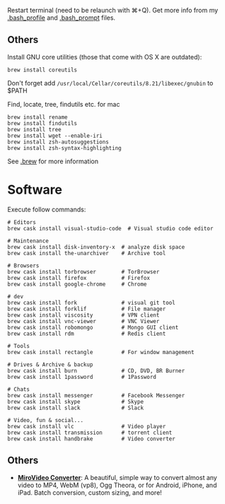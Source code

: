 


Restart terminal (need to be relaunch with ⌘+Q).
Get more info from my [.bash_profile](https://github.com/OzzyCzech/dotfiles/blob/master/.bash_profile) and [.bash_prompt](https://github.com/OzzyCzech/dotfiles/blob/master/.bash_prompt) files.

## Others

Install GNU core utilities (those that come with OS X are outdated):

```shell
brew install coreutils
```

Don't forget add `/usr/local/Cellar/coreutils/8.21/libexec/gnubin` to $PATH

Find, locate, tree, findutils etc. for mac

```shell
brew install rename
brew install findutils
brew install tree
brew install wget --enable-iri
brew install zsh-autosuggestions
brew install zsh-syntax-highlighting
```

See [.brew](https://github.com/OzzyCzech/dotfiles/tree/master/extras/brew) for more information

# Software

Execute follow commands:

```shell
# Editors
brew cask install visual-studio-code  # Visual studio code editor

# Maintenance
brew cask install disk-inventory-x  # analyze disk space
brew cask install the-unarchiver    # Archive tool

# Browsers
brew cask install torbrowser        # TorBrowser
brew cask install firefox           # Firefox
brew cask install google-chrome     # Chrome

# dev
brew cask install fork              # visual git tool
brew cask install forklif           # File manager 
brew cask install viscosity         # VPN client
brew cask install vnc-viewer        # VNC Viewer
brew cask install robomongo         # Mongo GUI client
brew cask install rdm               # Redis client

# Tools
brew cask install rectangle         # For window management

# Drives & Archive & backup
brew cask install burn              # CD, DVD, BR Burner
brew cask install 1password         # 1Password

# Chats
brew cask install messenger         # Facebook Messenger
brew cask install skype             # Skype
brew cask install slack             # Slack

# Video, fun & social...
brew cask install vlc               # Video player
brew cask install transmission      # torrent client
brew cask install handbrake         # Video converter
```

## Others

- **[MiroVideo Converter](http://www.mirovideoconverter.com/)**: A beautiful, simple way to convert almost any video to MP4, WebM (vp8), Ogg Theora, or for Android, iPhone, and iPad. Batch conversion, custom sizing, and more!
